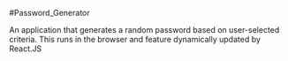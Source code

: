 #Password_Generator

An application that generates a random password based on user-selected criteria. This runs in the browser and feature dynamically updated by React.JS
